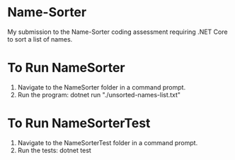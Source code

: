 # Name-Sorter
My submission to the Name-Sorter coding assessment requiring .NET Core to sort a list of names.

# To Run NameSorter
1) Navigate to the NameSorter folder in a command prompt.
2) Run the program:
dotnet run "./unsorted-names-list.txt"

# To Run NameSorterTest
1) Navigate to the NameSorterTest folder in a command prompt.
2) Run the tests:
dotnet test
